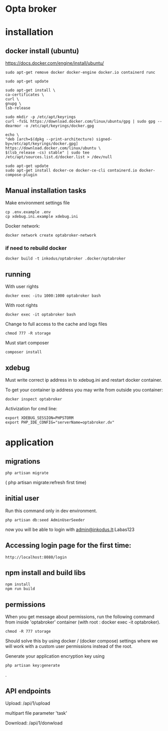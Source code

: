 # Opta broker

# installation

## docker install (ubuntu)

https://docs.docker.com/engine/install/ubuntu/

    sudo apt-get remove docker docker-engine docker.io containerd runc

    sudo apt-get update

    sudo apt-get install \
    ca-certificates \
    curl \
    gnupg \
    lsb-release
    
    sudo mkdir -p /etc/apt/keyrings
    curl -fsSL https://download.docker.com/linux/ubuntu/gpg | sudo gpg --dearmor -o /etc/apt/keyrings/docker.gpg

    echo \
    "deb [arch=$(dpkg --print-architecture) signed-by=/etc/apt/keyrings/docker.gpg] https://download.docker.com/linux/ubuntu \
    $(lsb_release -cs) stable" | sudo tee /etc/apt/sources.list.d/docker.list > /dev/null
    
    sudo apt-get update
    sudo apt-get install docker-ce docker-ce-cli containerd.io docker-compose-plugin

## Manual installation tasks 

Make environment settings file

    cp .env.example .env
    cp xdebug.ini.example xdebug.ini

Docker network:

    docker network create optabroker-network

### if need to rebuild docker

    docker build -t inkodus/optabroker .docker/optabroker

## running

With user rights

    docker exec -itu 1000:1000 optabroker bash

With root rights

    docker exec -it optabroker bash

Change to full access to the cache and logs files 

    chmod 777 -R storage

Must start composer
    
    composer install

## xdebug

Must write correct ip address in to xdebug.ini and restart docker container.

To get your container ip address you may write from outside you container:

    docker inspect optabroker

Activization for cmd line:

    export XDEBUG_SESSION=PHPSTORM
    export PHP_IDE_CONFIG="serverName=optabroker.dv"


# application

## migrations

    php artisan migrate

( php artisan migrate:refresh first time)

## initial user

Run this command only in dev environment.

    php artisan db:seed AdminUserSeeder

now you will be able to login with admin@inkodus.lt:Labas123

## Accessing login page for the first time:

    http://localhost:8080/login

## npm install and build libs

    npm install 
    npm run build

## permissions

When you get message about permissions, run the following command from inside 'optabroker' container (with root : docker exec -it optabroker). 

    chmod -R 777 storage 
    
Should solve this by using docker / (docker compose) settings where we will work with a custom user permissions instead of the root.

Generate your application encryption key using 
    
    php artisan key:generate
.

## API endpoints 

Upload:
/api/1/upload

multipart file parameter 'task'

Download:
/api/1/donwload